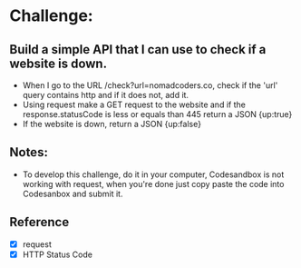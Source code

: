 # Challenge:

## Build a simple API that I can use to check if a website is down.

* When I go to the URL /check?url=nomadcoders.co, check if the 'url' query contains http and if it does not, add it. 
* Using request make a GET request to the website and if the response.statusCode is    less or equals than 445 return a JSON {up:true}
* If the website is down, return a JSON {up:false} 

## Notes:

* To develop this challenge, do it in your computer, Codesandbox is not working with request, when you're done just copy paste the code into Codesanbox and submit it.

## Reference
- [x] request
- [x] HTTP Status Code